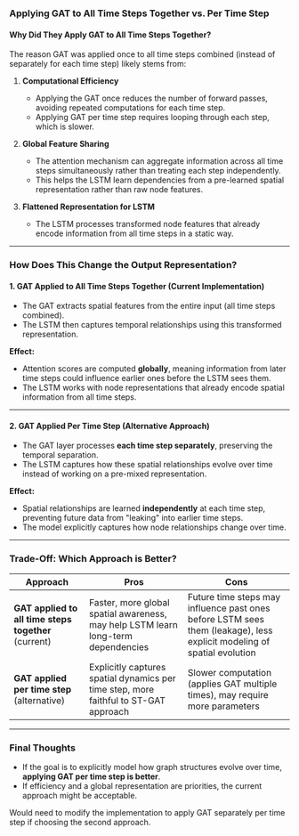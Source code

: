 ### **Applying GAT to All Time Steps Together vs. Per Time Step**

#### **Why Did They Apply GAT to All Time Steps Together?**

The reason GAT was applied once to all time steps combined (instead of separately for each time step) likely stems from:

1. **Computational Efficiency**  
   - Applying the GAT once reduces the number of forward passes, avoiding repeated computations for each time step.  
   - Applying GAT per time step requires looping through each step, which is slower.

2. **Global Feature Sharing**  
   - The attention mechanism can aggregate information across all time steps simultaneously rather than treating each step independently.  
   - This helps the LSTM learn dependencies from a pre-learned spatial representation rather than raw node features.

3. **Flattened Representation for LSTM**  
   - The LSTM processes transformed node features that already encode information from all time steps in a static way.

---

### **How Does This Change the Output Representation?**

#### **1. GAT Applied to All Time Steps Together (Current Implementation)**
- The GAT extracts spatial features from the entire input (all time steps combined).
- The LSTM then captures temporal relationships using this transformed representation.

**Effect:**  
- Attention scores are computed **globally**, meaning information from later time steps could influence earlier ones before the LSTM sees them.  
- The LSTM works with node representations that already encode spatial information from all time steps.

---

#### **2. GAT Applied Per Time Step (Alternative Approach)**
- The GAT layer processes **each time step separately**, preserving the temporal separation.
- The LSTM captures how these spatial relationships evolve over time instead of working on a pre-mixed representation.

**Effect:**  
- Spatial relationships are learned **independently** at each time step, preventing future data from "leaking" into earlier time steps.  
- The model explicitly captures how node relationships change over time.

---

### **Trade-Off: Which Approach is Better?**

| Approach | Pros | Cons |
|----------|------|------|
| **GAT applied to all time steps together** (current) | Faster, more global spatial awareness, may help LSTM learn long-term dependencies | Future time steps may influence past ones before LSTM sees them (leakage), less explicit modeling of spatial evolution |
| **GAT applied per time step** (alternative) | Explicitly captures spatial dynamics per time step, more faithful to ST-GAT approach | Slower computation (applies GAT multiple times), may require more parameters |

---

### **Final Thoughts**
- If the goal is to explicitly model how graph structures evolve over time, **applying GAT per time step is better**.
- If efficiency and a global representation are priorities, the current approach might be acceptable.

Would need to modify the implementation to apply GAT separately per time step if choosing the second approach.

